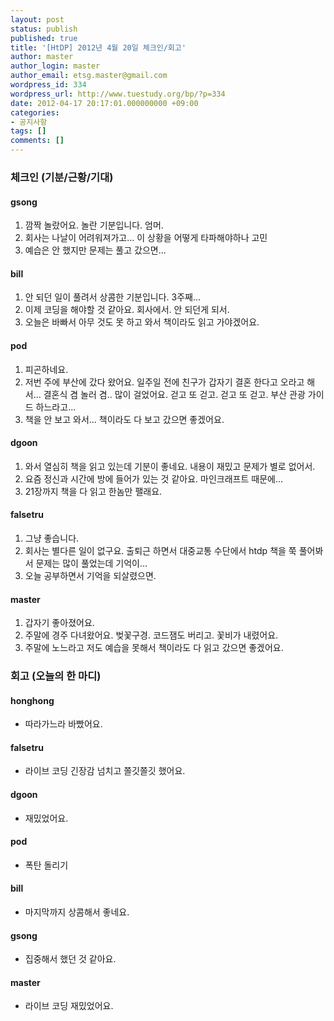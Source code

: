 ```yaml
---
layout: post
status: publish
published: true
title: '[HtDP] 2012년 4월 20일 체크인/회고'
author: master
author_login: master
author_email: etsg.master@gmail.com
wordpress_id: 334
wordpress_url: http://www.tuestudy.org/bp/?p=334
date: 2012-04-17 20:17:01.000000000 +09:00
categories:
- 공지사항
tags: []
comments: []
---
```

<h3>체크인 (기분/근황/기대)</h3>

<h4>gsong</h4>

<ol>
<li>깜짝 놀랐어요. 놀란 기분입니다. 엄머.</li>
<li>회사는 나날이 어려워져가고... 이 상황을 어떻게 타파해야하나 고민</li>
<li>예습은 안 했지만 문제는 풀고 갔으면...</li>
</ol>

<h4>bill</h4>

<ol>
<li>안 되던 일이 풀려서 상콤한 기분입니다. 3주째...</li>
<li>이제 코딩을 해야할 것 같아요. 회사에서. 안 되던게 되서.</li>
<li>오늘은 바빠서 아무 것도 못 하고 와서 책이라도 읽고 가야겠어요.</li>
</ol>

<h4>pod</h4>

<ol>
<li>피곤하네요.</li>
<li>저번 주에 부산에 갔다 왔어요. 일주일 전에 친구가 갑자기 결혼 한다고 오라고 해서... 결혼식 겸 놀러 겸.. 많이 걸었어요. 걷고 또 걷고. 걷고 또 걷고. 부산 관광 가이드 하느라고...</li>
<li>책을 안 보고 와서... 책이라도 다 보고 갔으면 좋겠어요.</li>
</ol>

<h4>dgoon</h4>

<ol>
<li>와서 열심히 책을 읽고 있는데 기분이 좋네요. 내용이 재밌고 문제가 별로 없어서.</li>
<li>요즘 정신과 시간에 방에 들어가 있는 것 같아요. 마인크래프트 때문에...</li>
<li>21장까지 책을 다 읽고 한놈만 팰래요.</li>
</ol>

<h4>falsetru</h4>

<ol>
<li>그냥 좋습니다.</li>
<li>회사는 별다른 일이 없구요. 출퇴근 하면서 대중교통 수단에서 htdp 책을 쭉 풀어봐서 문제는 많이 풀었는데 기억이...</li>
<li>오늘 공부하면서 기억을 되살렸으면.</li>
</ol>

<h4>master</h4>

<ol>
<li>갑자기 좋아졌어요.</li>
<li>주말에 경주 다녀왔어요. 벚꽃구경. 코드잼도 버리고. 꽃비가 내렸어요.</li>
<li>주말에 노느라고 저도 예습을 못해서 책이라도 다 읽고 갔으면 좋겠어요.</li>
</ol>

<h3>회고 (오늘의 한 마디)</h3>

<h4>honghong</h4>

<ul>
<li>따라가느라 바빴어요.</li>
</ul>

<h4>falsetru</h4>

<ul>
<li>라이브 코딩 긴장감 넘치고 쫄깃쫄깃 했어요.</li>
</ul>

<h4>dgoon</h4>

<ul>
<li>재밌었어요.</li>
</ul>

<h4>pod</h4>

<ul>
<li>폭탄 돌리기</li>
</ul>

<h4>bill</h4>

<ul>
<li>마지막까지 상콤해서 좋네요.</li>
</ul>

<h4>gsong</h4>

<ul>
<li>집중해서 했던 것 같아요.</li>
</ul>

<h4>master</h4>

<ul>
<li>라이브 코딩 재밌었어요.</li>
</ul>
